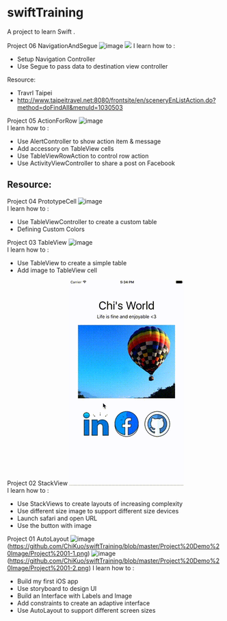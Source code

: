 # swiftTraining
A project to learn Swift .

Project 06 NavigationAndSegue
![image]( =268x)
<img src="https://github.com/ChiKuo/swiftTraining/blob/master/Project%20Demo%20Image/Project%2006.gif" width="268">
I learn how to :
- Setup Navigation Controller
- Use Segue to pass data to destination view controller

Resource:
- Travrl Taipei 
- http://www.taipeitravel.net:8080/frontsite/en/sceneryEnListAction.do?method=doFindAll&menuId=1030503


Project 05 ActionForRow
![image](https://github.com/ChiKuo/swiftTraining/blob/master/Project%20Demo%20Image/Project%2005.gif)  
I learn how to :
- Use AlertController to show action item & message
- Add accessory on TableView cells
- Use TableViewRowAction to control row action
- Use ActivityViewController to share a post on Facebook

Resource:
- 

Project 04 PrototypeCell
![image](https://github.com/ChiKuo/swiftTraining/blob/master/Project%20Demo%20Image/Project%2004.gif)  
I learn how to :
- Use TableViewController to create a custom table
- Defining Custom Colors

Project 03 TableView
![image](https://github.com/ChiKuo/swiftTraining/blob/master/Project%20Demo%20Image/Project%2003.gif)  
I learn how to :
- Use TableView to create a simple table
- Add image to TableView cell

Project 02 StackView
![image](https://github.com/ChiKuo/swiftTraining/blob/master/Project%20Demo%20Image/Project%2002.gif)  
I learn how to :
- Use StackViews to create layouts of increasing complexity
- Use different size image to support different size devices
- Launch safari and open URL
- Use the button with image

Project 01 AutoLayout
![image]() (https://github.com/ChiKuo/swiftTraining/blob/master/Project%20Demo%20Image/Project%2001-1.png) 
![image]() (https://github.com/ChiKuo/swiftTraining/blob/master/Project%20Demo%20Image/Project%2001-2.png) 
I learn how to :
- Build my first iOS app
- Use storyboard to design UI
- Build an Interface with Labels and Image
- Add constraints to create an adaptive interface
- Use AutoLayout to support different screen sizes


